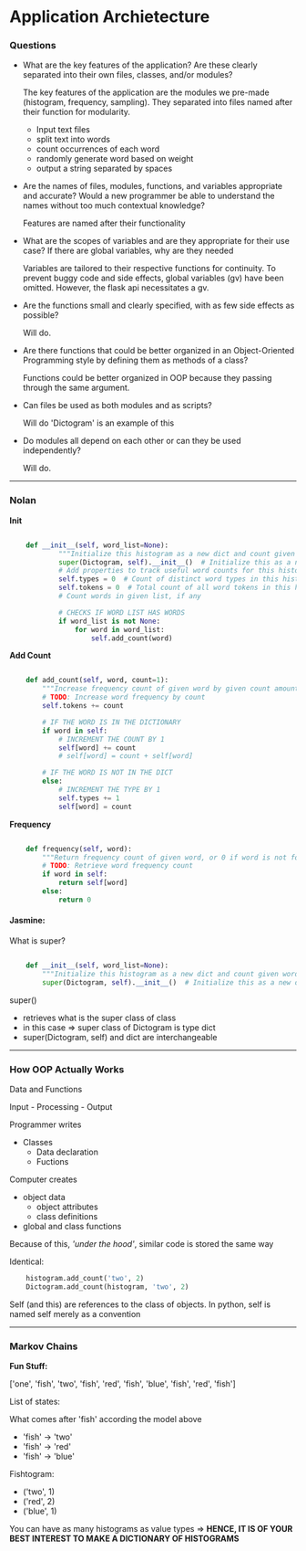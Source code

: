 # Application Archietecture

### Questions

- What are the key features of the application? Are these clearly separated into their own files, classes, and/or modules?

    The key features of the application are the modules we pre-made (histogram, frequency, sampling). They separated into files named after their function for modularity.

    - Input text files
    - split text into words
    - count occurrences of each word
    - randomly generate word based on weight
    - output a string separated by spaces

- Are the names of files, modules, functions, and variables appropriate and accurate? Would a new programmer be able to understand the names without too much contextual knowledge?

    Features are named after their functionality

- What are the scopes of variables and are they appropriate for their use case? If there are global variables, why are they needed

    Variables are tailored to their respective functions for continuity.
    To prevent buggy code and side effects, global variables (gv) have been omitted.
    However, the flask api necessitates a gv.

- Are the functions small and clearly specified, with as few side effects as possible?

    Will do.

- Are there functions that could be better organized in an Object-Oriented Programming style by defining them as methods of a class?

    Functions could be better organized in OOP
    because they passing through the same argument.

- Can files be used as both modules and as scripts?

    Will do
    'Dictogram' is an example of this

- Do modules all depend on each other or can they be used independently?

    Will do.

---

### Nolan

**Init**

```python

    def __init__(self, word_list=None):
    		"""Initialize this histogram as a new dict and count given words."""
    		super(Dictogram, self).__init__()  # Initialize this as a new dict
    		# Add properties to track useful word counts for this histogram
    		self.types = 0  # Count of distinct word types in this histogram
    		self.tokens = 0  # Total count of all word tokens in this histogram
    		# Count words in given list, if any

            # CHECKS IF WORD LIST HAS WORDS
    		if word_list is not None:
    			for word in word_list:
    				self.add_count(word)

```

**Add Count**

```python

    def add_count(self, word, count=1):
        """Increase frequency count of given word by given count amount."""
        # TODO: Increase word frequency by count
        self.tokens += count

        # IF THE WORD IS IN THE DICTIONARY
        if word in self:
            # INCREMENT THE COUNT BY 1
            self[word] += count
            # self[word] = count + self[word]

        # IF THE WORD IS NOT IN THE DICT
        else:
            # INCREMENT THE TYPE BY 1
            self.types += 1
            self[word] = count

```
**Frequency**

```python

    def frequency(self, word):
        """Return frequency count of given word, or 0 if word is not found."""
        # TODO: Retrieve word frequency count
        if word in self:
            return self[word]
        else:
            return 0

```

#### Jasmine:

What is super?

```python

    def __init__(self, word_list=None):
        """Initialize this histogram as a new dict and count given words."""
        super(Dictogram, self).__init__()  # Initialize this as a new dict

```

super()
- retrieves what is the super class of class
- in this case => super class of Dictogram is type dict
- super(Dictogram, self) and dict are interchangeable


---

### How OOP Actually Works

Data and Functions

Input - Processing - Output

Programmer writes
- Classes
    - Data declaration
    - Fuctions

Computer creates
- object data
    - object attributes
    - class definitions
- global and class functions

Because of this, *'under the hood'*, similar code is stored the same way

Identical:

```python
    histogram.add_count('two', 2)
    Dictogram.add_count(histogram, 'two', 2)
```

Self (and this) are references to the class of objects.
In python, self is named self merely as a convention


---

### Markov Chains

**Fun Stuff:**

['one', 'fish', 'two', 'fish', 'red', 'fish', 'blue', 'fish', 'red', 'fish']

List of states:

What comes after 'fish' according the model above
- 'fish' -> 'two'
- 'fish' -> 'red'
- 'fish' -> 'blue'

Fishtogram:
- ('two', 1)
- ('red', 2)
- ('blue', 1)

You can have as many histograms as value types =>
**HENCE, IT IS OF YOUR BEST INTEREST TO MAKE A DICTIONARY OF HISTOGRAMS**
